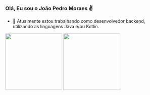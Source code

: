 ### Olá, Eu sou o João Pedro Moraes ✌

- 🔭 Atualmente estou trabalhando como desenvolvedor backend, utilizando as linguagens Java e/ou Kotlin.

<div>
  <img height="180em" src="https://github-readme-stats.vercel.app/api?username=jpmoraess&show_icons=true&theme=dark&include_all_commits=true&count_private=true"/>
  <img height="180em" src="https://github-readme-stats.vercel.app/api/top-langs/?username=jpmoraess&layout=compact&langs_count=16&theme=dark"/>
</div>  
